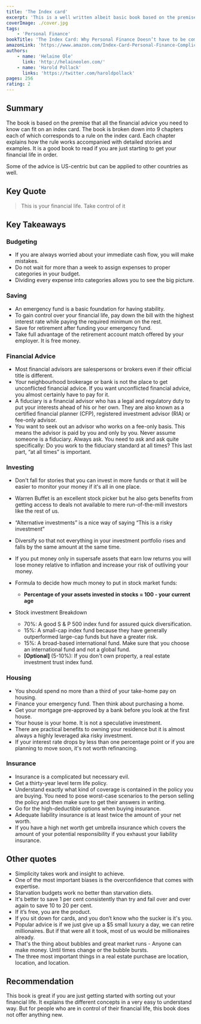 ```yaml
---
title: 'The Index card'
excerpt: 'This is a well written albeit basic book based on the premise that all the financial advice you need to know can fit on an index card.'
coverImage: ./cover.jpg
tags:
    - 'Personal Finance'
bookTitle: 'The Index Card: Why Personal Finance Doesn’t have to be complicated'
amazonLink: 'https://www.amazon.com/Index-Card-Personal-Finance-Complicated/dp/1591847680'
authors:
    - name: 'Helaine Ole'
      link: 'http://helaineolen.com/'
    - name: 'Harold Pollack'
      links: 'https://twitter.com/haroldpollack'
pages: 256
rating: 2
---
```


## Summary

The book is based on the premise that all the financial advice you need to know can fit on an index card. The book is broken down into 9 chapters each of which corresponds to a rule on the index card. Each chapter explains how the rule works accompanied with detailed stories and examples. It is a good book to read if you are just starting to get your financial life in order.

Some of the advice is US-centric but can be applied to other countries as well.

## Key Quote

> This is your financial life. Take control of it

## Key Takeaways

### Budgeting

-   If you are always worried about your immediate cash flow, you will make mistakes.
-   Do not wait for more than a week to assign expenses to proper categories in your budget.
-   Dividing every expense into categories allows you to see the big picture.

### Saving

-   An emergency fund is a basic foundation for having stability.
-   To gain control over your financial life, pay down the bill with the highest interest rate while paying the required minimum on the rest.
-   Save for retirement after funding your emergency fund.
-   Take full advantage of the retirement account match offered by your employer. It is free money.

### Financial Advice

-   Most financial advisors are salespersons or brokers even if their official title is different.
-   Your neighbourhood brokerage or bank is not the place to get unconflicted financial advice. If you want unconflicted financial advice, you almost certainly have to pay for it.
-   A fiduciary is a financial advisor who has a legal and regulatory duty to put your interests ahead of his or her own. They are also known as a certified financial planner (CFP), registered investment advisor (RIA) or fee-only advisor.
-   You want to seek out an advisor who works on a fee-only basis. This means the advisor is paid by you and only by you. Never assume someone is a fiduciary. Always ask. You need to ask and ask quite specifically: Do you work to the fiduciary standard at all times? This last part, “at all times” is important.

### Investing

-   Don't fall for stories that you can invest in more funds or that it will be easier to monitor your money if it's all in one place.
-   Warren Buffet is an excellent stock picker but he also gets benefits from getting access to deals not available to mere run-of-the-mill investors like the rest of us.
-   “Alternative investments” is a nice way of saying “This is a risky investment”
-   Diversify so that not everything in your investment portfolio rises and falls by the same amount at the same time.
-   If you put money only in supersafe assets that earn low returns you will lose money relative to inflation and increase your risk of outliving your money.
-   Formula to decide how much money to put in stock market funds:
    -   **Percentage of your assets invested in stocks = 100 - your current age**
-   Stock investment Breakdown

    -   70%: A good S & P 500 index fund for assured quick diversification.
    -   15%: A small-cap index fund because they have generally outperformed large-cap funds but have a greater risk.
    -   15%: A broad-based international fund. Make sure that you choose an international fund and not a global fund.
    -   **[Optional]** (5-10%): If you don't own property, a real estate investment trust index fund.

### Housing

-   You should spend no more than a third of your take-home pay on housing.
-   Finance your emergency fund. Then think about purchasing a home.
-   Get your mortgage pre-approved by a bank before you look at the first house.
-   Your house is your home. It is not a speculative investment.
-   There are practical benefits to owning your residence but it is almost always a highly leveraged aka risky investment.
-   If your interest rate drops by less than one percentage point or if you are planning to move soon, it's not worth refinancing.

### Insurance

-   Insurance is a complicated but necessary evil.
-   Get a thirty-year level term life policy.
-   Understand exactly what kind of coverage is contained in the policy you are buying. You need to pose worst-case scenarios to the person selling the policy and then make sure to get their answers in writing.
-   Go for the high-deductible options when buying insurance.
-   Adequate liability insurance is at least twice the amount of your net worth.
-   If you have a high net worth get umbrella insurance which covers the amount of your potential responsibility if you exhaust your liability insurance.

## Other quotes

-   Simplicity takes work and insight to achieve.
-   One of the most important biases is the overconfidence that comes with expertise.
-   Starvation budgets work no better than starvation diets.
-   It's better to save 1 per cent consistently than try and fail over and over again to save 10 to 20 per cent.
-   If it’s free, you are the product.
-   If you sit down for cards, and you don’t know who the sucker is it's you.
-   Popular advice is if we just give up a \$5 small luxury a day, we can retire millionaires. But if that were all it took, most of us would be millionaires already.
-   That's the thing about bubbles and great market runs - Anyone can make money. Until times change or the bubble bursts.
-   The three most important things in a real estate purchase are location, location, and location.

## Recommendation

This book is great if you are just getting started with sorting out your financial life. It explains the different concepts in a very easy to understand way. But for people who are in control of their financial life, this book does not offer anything new.
